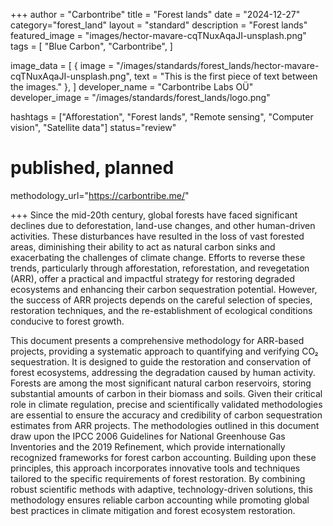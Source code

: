 +++
author = "Carbontribe"
title = "Forest lands"
date = "2024-12-27"
category="forest_land"
layout = "standard"
description = "Forest lands"
featured_image = "images/hector-mavare-cqTNuxAqaJI-unsplash.png"
tags = [
    "Blue Carbon",
    "Carbontribe",
]

image_data = [
  { image = "/images/standards/forest_lands/hector-mavare-cqTNuxAqaJI-unsplash.png", text = "This is the first piece of text between the images." },
]
developer_name = "Carbontribe Labs OÜ"
developer_image = "/images/standards/forest_lands/logo.png"

hashtags = ["Afforestation", "Forest lands", "Remote sensing", "Computer vision", "Satellite data"]
status="review"
# published, planned

methodology_url="https://carbontribe.me/"

+++
Since the mid-20th century, global forests have faced significant declines due to deforestation, land-use changes, and other human-driven activities. These disturbances have resulted in the loss of vast forested areas, diminishing their ability to act as natural carbon sinks and exacerbating the challenges of climate change. Efforts to reverse these trends, particularly through afforestation, reforestation, and revegetation (ARR), offer a practical and impactful strategy for restoring degraded ecosystems and enhancing their carbon sequestration potential. However, the success of ARR projects depends on the careful selection of species, restoration techniques, and the re-establishment of ecological conditions conducive to forest growth.

This document presents a comprehensive methodology for ARR-based projects, providing a systematic approach to quantifying and verifying CO₂ sequestration. It is designed to guide the restoration and conservation of forest ecosystems, addressing the degradation caused by human activity. Forests are among the most significant natural carbon reservoirs, storing substantial amounts of carbon in their biomass and soils. Given their critical role in climate regulation, precise and scientifically validated methodologies are essential to ensure the accuracy and credibility of carbon sequestration estimates from ARR projects.
The methodologies outlined in this document draw upon the IPCC 2006 Guidelines for National Greenhouse Gas Inventories and the 2019 Refinement, which provide internationally recognized frameworks for forest carbon accounting. Building upon these principles, this approach incorporates innovative tools and techniques tailored to the specific requirements of forest restoration. By combining robust scientific methods with adaptive, technology-driven solutions, this methodology ensures reliable carbon accounting while promoting global best practices in climate mitigation and forest ecosystem restoration.

